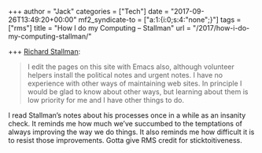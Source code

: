 +++
author = "Jack"
categories = ["Tech"]
date = "2017-09-26T13:49:20+00:00"
mf2_syndicate-to = ["a:1:{i:0;s:4:\"none\";}"]
tags = ["rms"]
title = "How I do my Computing – Stallman"
url = "/2017/how-i-do-my-computing-stallman/"

+++
[Richard Stallman][1]:

> I edit the pages on this site with Emacs also, although volunteer helpers install the political notes and urgent notes. I have no experience with other ways of maintaining web sites. In principle I would be glad to know about other ways, but learning about them is low priority for me and I have other things to do.

I read Stallman&#8217;s notes about his processes once in a while as an insanity check. It reminds me how much we&#8217;ve succumbed to the temptations of always improving the way we do things. It also reminds me how difficult it is to resist those improvements. Gotta give RMS credit for sticktoitiveness.

 [1]: https://stallman.org/stallman-computing.html